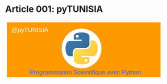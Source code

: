 

<!--

author:   (c) riadh BEN NESSIB
email:    riadhbennessib@gmail.com
version:  0.1.0
language: fr
logo:    https://raw.githubusercontent.com/pyTUNISIA/home/master/images/py/pyTUNISIA.png
comment:  pyTUNISIA: Programmation Scientifique avec python.
mode   :  Textbook


-->

# Article 001: pyTUNISIA
![](https://raw.githubusercontent.com/pyTUNISIA/home/master/images/py/pyTUNISIA.png)



